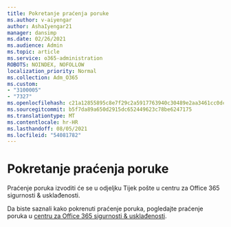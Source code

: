 ```yaml
---
title: Pokretanje praćenja poruke
ms.author: v-aiyengar
author: AshaIyengar21
manager: dansimp
ms.date: 02/26/2021
ms.audience: Admin
ms.topic: article
ms.service: o365-administration
ROBOTS: NOINDEX, NOFOLLOW
localization_priority: Normal
ms.collection: Adm_O365
ms.custom:
- "3100005"
- "7327"
ms.openlocfilehash: c21a12855895c8e7f29c2a5917763940c30489e2aa3461cc0dc99799b86c9a34
ms.sourcegitcommit: b5f7da89a650d2915dc652449623c78be6247175
ms.translationtype: MT
ms.contentlocale: hr-HR
ms.lasthandoff: 08/05/2021
ms.locfileid: "54081782"
---
```

# <a name="run-a-message-trace"></a>Pokretanje praćenja poruke

Praćenje poruka izvoditi će se u odjeljku Tijek pošte u centru za Office 365 sigurnosti & usklađenosti.

Da biste saznali kako pokrenuti praćenje poruka, pogledajte praćenje poruka u [centru za Office 365 sigurnosti & usklađenosti](https://go.microsoft.com/fwlink/?linkid=2103855).
